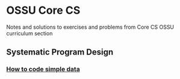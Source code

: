 # OSSU Core CS
Notes and solutions to exercises and problems from Core CS OSSU curriculum section
## Systematic Program Design
### [How to code simple data](https://github.com/luz-ojeda/ossu-core-cs/tree/master/how-to-code-simple-data)